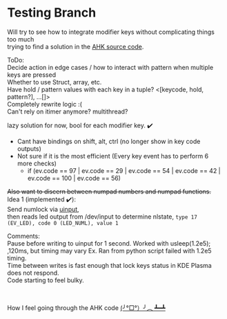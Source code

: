 # Testing Branch
Will try to see how to integrate modifier keys without complicating things too much <br>
trying to find a solution in the [AHK source code](https://github.com/AutoHotkey/AutoHotkey/blob/alpha/source/keyboard_mouse.cpp).

ToDo: <br>
Decide action in edge cases / how to interact with pattern when multiple keys are pressed <br>
Whether to use Struct, array, etc.<br>
Have hold / pattern values with each key in a tuple? <[keycode, hold, pattern?], ...[]> <br>
Completely rewrite logic :( <br>
Can't rely on itimer anymore? multithread?

lazy solution for now, bool for each modifier key. ✔️
- Cant have bindings on shift, alt, ctrl (no longer show in key code outputs)
- Not sure if it is the most efficient (Every key event has to perform 6 more checks)
  - if (ev.code == 97 | ev.code == 29 | ev.code == 54 | ev.code == 42 | ev.code == 100 | ev.code == 56)



~~Also want to discern between numpad numbers and numpad functions.~~ <br>
Idea 1  (implemented ✔️):<br>
Send numlock via [uinput](https://www.kernel.org/doc/html/v4.12/input/uinput.html), <br>
then reads led output from /dev/input to determine nlstate, `type 17 (EV_LED), code 0 (LED_NUML), value 1`

Comments: <br>
Pause before writing to uinput for 1 second. Worked with usleep(1.2e5); ,120ms, but timing may vary Ex. Ran from python script failed with 1.2e5 timing. <br>
Time between writes is fast enough that lock keys status in KDE Plasma does not respond. <br>
Code starting to feel bulky.

<br>


How I feel going through the AHK code [(╯°□°）╯︵ ┻━┻](https://youtu.be/z8hhTn5wAL0)
